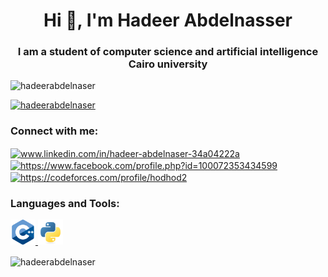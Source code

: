 <h1 align="center">Hi 👋, I'm Hadeer Abdelnasser</h1>
<h3 align="center">I am a student of computer science and artificial intelligence Cairo university</h3>

<p align="left"> <img src="https://komarev.com/ghpvc/?username=hadeerabdelnaser&label=Profile%20views&color=0e75b6&style=flat" alt="hadeerabdelnaser" /> </p>

<p align="left"> <a href="https://github.com/ryo-ma/github-profile-trophy"><img src="https://github-profile-trophy.vercel.app/?username=hadeerabdelnaser" alt="hadeerabdelnaser" /></a> </p>

<h3 align="left">Connect with me:</h3>
<p align="left">
<a href="https://linkedin.com/in/www.linkedin.com/in/hadeer-abdelnaser-34a04222a" target="blank"><img align="center" src="https://raw.githubusercontent.com/rahuldkjain/github-profile-readme-generator/master/src/images/icons/Social/linked-in-alt.svg" alt="www.linkedin.com/in/hadeer-abdelnaser-34a04222a" height="30" width="40" /></a>
<a href="https://fb.com/https://www.facebook.com/profile.php?id=100072353434599" target="blank"><img align="center" src="https://raw.githubusercontent.com/rahuldkjain/github-profile-readme-generator/master/src/images/icons/Social/facebook.svg" alt="https://www.facebook.com/profile.php?id=100072353434599" height="30" width="40" /></a>
<a href="https://codeforces.com/profile/https://codeforces.com/profile/hodhod2" target="blank"><img align="center" src="https://raw.githubusercontent.com/rahuldkjain/github-profile-readme-generator/master/src/images/icons/Social/codeforces.svg" alt="https://codeforces.com/profile/hodhod2" height="30" width="40" /></a>
</p>

<h3 align="left">Languages and Tools:</h3>
<p align="left"> <a href="https://www.w3schools.com/cpp/" target="_blank" rel="noreferrer"> <img src="https://raw.githubusercontent.com/devicons/devicon/master/icons/cplusplus/cplusplus-original.svg" alt="cplusplus" width="40" height="40"/> </a> <a href="https://www.python.org" target="_blank" rel="noreferrer"> <img src="https://raw.githubusercontent.com/devicons/devicon/master/icons/python/python-original.svg" alt="python" width="40" height="40"/> </a> </p>
 

<p><img align="center" src="https://github-readme-streak-stats.herokuapp.com/?user=hadeerabdelnaser&" alt="hadeerabdelnaser" /></p>

